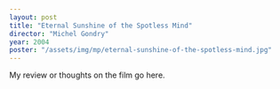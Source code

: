 ```yaml
---
layout: post
title: "Eternal Sunshine of the Spotless Mind"
director: "Michel Gondry"
year: 2004
poster: "/assets/img/mp/eternal-sunshine-of-the-spotless-mind.jpg"
---
```


My review or thoughts on the film go here.
